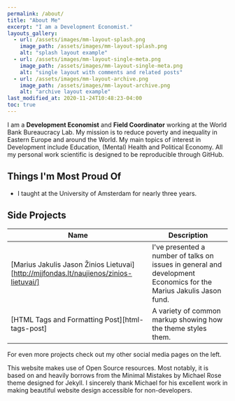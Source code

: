 ```yaml
---
permalink: /about/
title: "About Me"
excerpt: "I am a Development Economist."
layouts_gallery:
  - url: /assets/images/mm-layout-splash.png
    image_path: /assets/images/mm-layout-splash.png
    alt: "splash layout example"
  - url: /assets/images/mm-layout-single-meta.png
    image_path: /assets/images/mm-layout-single-meta.png
    alt: "single layout with comments and related posts"
  - url: /assets/images/mm-layout-archive.png
    image_path: /assets/images/mm-layout-archive.png
    alt: "archive layout example"
last_modified_at: 2020-11-24T10:48:23-04:00
toc: true
---
```


I am a **Development Economist** and **Field Coordinator** working at the World Bank Bureaucracy Lab. My mission is to reduce poverty and inequality in Eastern Europe and around the World. My main topics of interest in Development include Education, (Mental) Health and Political Economy. All my personal work scientific is designed to be reproducible through GitHub. 

## Things I'm Most Proud Of

- I taught at the University of Amsterdam for nearly three years.

## Side Projects

| Name                                        | Description                                           |
| ------------------------------------------- | ----------------------------------------------------- |
| [Marius Jakulis Jason Žinios Lietuvai][http://mjjfondas.lt/naujienos/zinios-lietuvai/] | I've presented a number of talks on issues in general and development Economics for the Marius Jakulis Jason fund.|
| [HTML Tags and Formatting Post][html-tags-post] | A variety of common markup showing how the theme styles them. |

For even more projects check out my other social media pages on the left.

This website makes use of Open Source resources. Most notably, it is based on and heavily borrows from the Minimal Mistakes by Michael Rose theme designed for Jekyll. I sincerely thank Michael for his excellent work in making beautiful website design accessible for non-developers.
